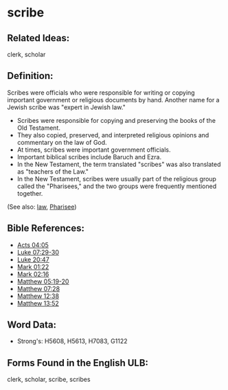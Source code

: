 # scribe

## Related Ideas:

clerk, scholar

## Definition:

Scribes were officials who were responsible for writing or copying important government or religious documents by hand. Another name for a Jewish scribe was "expert in Jewish law."

* Scribes were responsible for copying and preserving the books of the Old Testament.
* They also copied, preserved, and interpreted religious opinions and commentary on the law of God.
* At times, scribes were important government officials.
* Important biblical scribes include Baruch and Ezra.
* In the New Testament, the term translated "scribes" was also translated as "teachers of the Law."
* In the New Testament, scribes were usually part of the religious group called the "Pharisees," and the two groups were frequently mentioned together.

(See also: [law](../kt/lawofmoses.md), [Pharisee](../kt/pharisee.md))

## Bible References:

* [Acts 04:05](rc://en/tn/help/act/04/05)
* [Luke 07:29-30](rc://en/tn/help/luk/07/29)
* [Luke 20:47](rc://en/tn/help/luk/20/47)
* [Mark 01:22](rc://en/tn/help/mrk/01/22)
* [Mark 02:16](rc://en/tn/help/mrk/02/16)
* [Matthew 05:19-20](rc://en/tn/help/mat/05/19)
* [Matthew 07:28](rc://en/tn/help/mat/07/28)
* [Matthew 12:38](rc://en/tn/help/mat/12/38)
* [Matthew 13:52](rc://en/tn/help/mat/13/52)

## Word Data:

* Strong's: H5608, H5613, H7083, G1122

## Forms Found in the English ULB:

clerk, scholar, scribe, scribes
